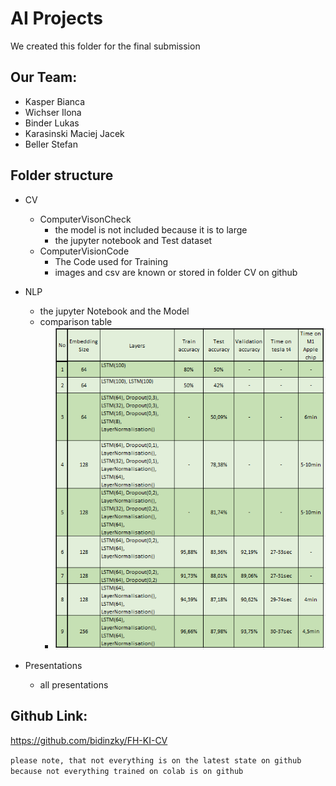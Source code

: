 # AI Projects

We created this folder for the final submission

## Our Team:
- Kasper Bianca
- Wichser Ilona
- Binder Lukas
- Karasinski Maciej Jacek
- Beller Stefan

## Folder structure

- CV
    - ComputerVisonCheck
        - the model is not included because it is to large
        - the jupyter notebook and Test dataset
    - ComputerVisionCode
        - The Code used for Training
        - images and csv are known or stored in folder CV on github
- NLP
    - the jupyter Notebook and the Model
    - comparison table
        - ![comparison table](./NLP/comparison_nlp.png "Comparison NLP")

- Presentations
    - all presentations

## Github Link:

https://github.com/bidinzky/FH-KI-CV

`please note, that not everything is on the latest state on github because not everything trained on colab is on github`

